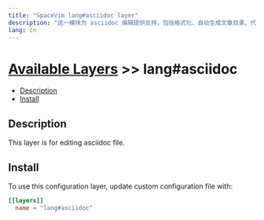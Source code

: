 ```yaml
---
title: "SpaceVim lang#asciidoc layer"
description: "这一模块为 asciidoc 编辑提供支持，包括格式化、自动生成文章目录、代码块等特性。"
lang: cn
---
```


# [Available Layers](../../) >> lang#asciidoc

<!-- vim-asciidoc-toc GFM -->

- [Description](#description)
- [Install](#install)

<!-- vim-asciidoc-toc -->

## Description

This layer is for editing asciidoc file.

## Install

To use this configuration layer, update custom configuration file with:

```toml
[[layers]]
  name = "lang#asciidoc"
```

